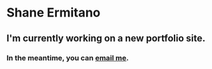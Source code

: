 # Shane Ermitano

## I'm currently working on a new portfolio site.

### In the meantime, you can [email me](mailto:o@shaneermitano.com).

